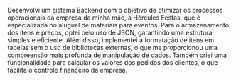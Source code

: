 Desenvolvi um sistema Backend com o objetivo de otimizar os processos operacionais da empresa da minha mãe, a Hércules Festas, que é especializada no aluguel de materiais para eventos. Para o armazenamento dos itens e preços, optei pelo uso de JSON, garantindo uma estrutura simples e eficiente. Além disso, implementei a formatação de itens em tabelas sem o uso de bibliotecas externas, o que me proporcionou uma compreensão mais profunda de manipulação de dados. Também criei uma funcionalidade para calcular os valores dos pedidos dos clientes, o que facilita o controle financeiro da empresa.
